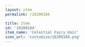 ```yaml
---
layout: item
permalink: /10200184

title: Item
id: '10200184'
item_name: 'Celestial Fairy Hair'
icon_url: 'customize/10200184.png'
---
```

